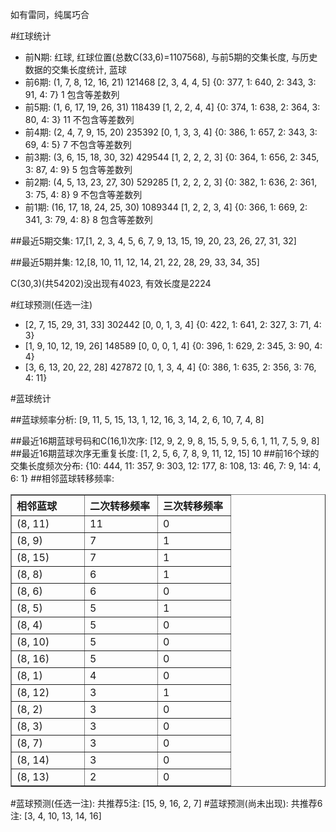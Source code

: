 <!-- 
.. title: 双色球2013025期(2013-03-05)数据分析报告
.. slug: slott-2013025-2013-03-05-report
.. date: 2013-03-06 08:00:00 UTC+08:00
.. tags: Lottery
.. link: 
.. description: 
.. type: text
-->

如有雷同，纯属巧合

<!-- TEASER_END-->

#红球统计

- 前N期: 红球, 红球位置(总数C(33,6)=1107568), 与前5期的交集长度, 与历史数据的交集长度统计, 蓝球
- 前6期: (1, 7, 8, 12, 16, 21) 121468 [2, 3, 4, 4, 5] {0: 377, 1: 640, 2: 343, 3: 91, 4: 7} 1 包含等差数列
- 前5期: (1, 6, 17, 19, 26, 31) 118439 [1, 2, 2, 4, 4] {0: 374, 1: 638, 2: 364, 3: 80, 4: 3} 11 不包含等差数列
- 前4期: (2, 4, 7, 9, 15, 20) 235392 [0, 1, 3, 3, 4] {0: 386, 1: 657, 2: 343, 3: 69, 4: 5} 7 不包含等差数列
- 前3期: (3, 6, 15, 18, 30, 32) 429544 [1, 2, 2, 2, 3] {0: 364, 1: 656, 2: 345, 3: 87, 4: 9} 5 包含等差数列
- 前2期: (4, 5, 13, 23, 27, 30) 529285 [1, 2, 2, 2, 3] {0: 382, 1: 636, 2: 361, 3: 75, 4: 8} 9 不包含等差数列
- 前1期: (16, 17, 18, 24, 25, 30) 1089344 [1, 2, 2, 3, 4] {0: 366, 1: 669, 2: 341, 3: 79, 4: 8} 8 包含等差数列

##最近5期交集:
17,[1, 2, 3, 4, 5, 6, 7, 9, 13, 15, 19, 20, 23, 26, 27, 31, 32]

##最近5期并集:
12,[8, 10, 11, 12, 14, 21, 22, 28, 29, 33, 34, 35]

C(30,3)(共54202)没出现有4023, 
有效长度是2224

#红球预测(任选一注)

- [2, 7, 15, 29, 31, 33] 302442 [0, 0, 1, 3, 4] {0: 422, 1: 641, 2: 327, 3: 71, 4: 3}
- [1, 9, 10, 12, 19, 26] 148589 [0, 0, 0, 1, 4] {0: 396, 1: 629, 2: 345, 3: 90, 4: 4}
- [3, 6, 13, 20, 22, 28] 427872 [0, 1, 3, 4, 4] {0: 386, 1: 635, 2: 356, 3: 76, 4: 11}

#蓝球统计

##蓝球频率分析:
[9, 11, 5, 15, 13, 1, 12, 16, 3, 14, 2, 6, 10, 7, 4, 8]

##最近16期蓝球号码和C(16,1)次序:
[12, 9, 2, 9, 8, 15, 5, 9, 5, 6, 1, 11, 7, 5, 9, 8]
##最近16期蓝球次序无重复长度:
[1, 2, 5, 6, 7, 8, 9, 11, 12, 15] 10
##前16个球的交集长度频次分布:
{10: 444, 11: 357, 9: 303, 12: 177, 8: 108, 13: 46, 7: 9, 14: 4, 6: 1}
##相邻蓝球转移频率:
<table border="1" class="table table-striped dataframe">
  <thead>
    <tr style="text-align: left;">
      <th style="min-width: 100px;">相邻蓝球</th>
      <th style="min-width: 100px;">二次转移频率</th>
      <th style="min-width: 100px;">三次转移频率</th>
    </tr>
  </thead>
  <tbody>
    <tr>
      <td> (8, 11)</td>
      <td> 11</td>
      <td> 0</td>
    </tr>
    <tr>
      <td>  (8, 9)</td>
      <td>  7</td>
      <td> 1</td>
    </tr>
    <tr>
      <td> (8, 15)</td>
      <td>  7</td>
      <td> 1</td>
    </tr>
    <tr>
      <td>  (8, 8)</td>
      <td>  6</td>
      <td> 1</td>
    </tr>
    <tr>
      <td>  (8, 6)</td>
      <td>  6</td>
      <td> 0</td>
    </tr>
    <tr>
      <td>  (8, 5)</td>
      <td>  5</td>
      <td> 1</td>
    </tr>
    <tr>
      <td>  (8, 4)</td>
      <td>  5</td>
      <td> 0</td>
    </tr>
    <tr>
      <td> (8, 10)</td>
      <td>  5</td>
      <td> 0</td>
    </tr>
    <tr>
      <td> (8, 16)</td>
      <td>  5</td>
      <td> 0</td>
    </tr>
    <tr>
      <td>  (8, 1)</td>
      <td>  4</td>
      <td> 0</td>
    </tr>
    <tr>
      <td> (8, 12)</td>
      <td>  3</td>
      <td> 1</td>
    </tr>
    <tr>
      <td>  (8, 2)</td>
      <td>  3</td>
      <td> 0</td>
    </tr>
    <tr>
      <td>  (8, 3)</td>
      <td>  3</td>
      <td> 0</td>
    </tr>
    <tr>
      <td>  (8, 7)</td>
      <td>  3</td>
      <td> 0</td>
    </tr>
    <tr>
      <td> (8, 14)</td>
      <td>  3</td>
      <td> 0</td>
    </tr>
    <tr>
      <td> (8, 13)</td>
      <td>  2</td>
      <td> 0</td>
    </tr>
  </tbody>
</table>
#蓝球预测(任选一注):
共推荐5注: [15, 9, 16, 2, 7]
#蓝球预测(尚未出现):
共推荐6注: [3, 4, 10, 13, 14, 16]

